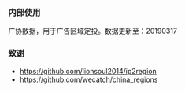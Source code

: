 ### 内部使用

广协数据，用于广告区域定投。数据更新至：20190317

### 致谢
- https://github.com/lionsoul2014/ip2region
- https://github.com/wecatch/china_regions
